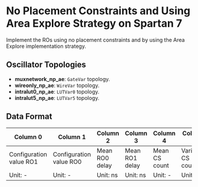 # No Placement Constraints and Using Area Explore Strategy on Spartan 7

Implement the ROs using no placement constraints and by using the Area Explore implementation strategy.

## Oscillator Topologies

- **muxnetwork_np_ae**: `GateVar` topology.
- **wireonly_np_ae**: `WireVar` topology.
- **intralut0_np_ae**: `LUTVar0` topology.
- **intralut5_np_ae**: `LUTVar5` topology.

## Data Format

| Column 0 | Column 1 | Column 2 | Column 3 | Column 4 | Column 5 |
| -------- | -------- | -------- | -------- | -------- | -------- |
| Configuration value RO1 | Configuration value RO0 | Mean RO0 delay | Mean RO1 delay | Mean CS count | Variance CS count |
| Unit: - | Unit: - | Unit: ns | Unit: ns | Unit: - | Unit: - |